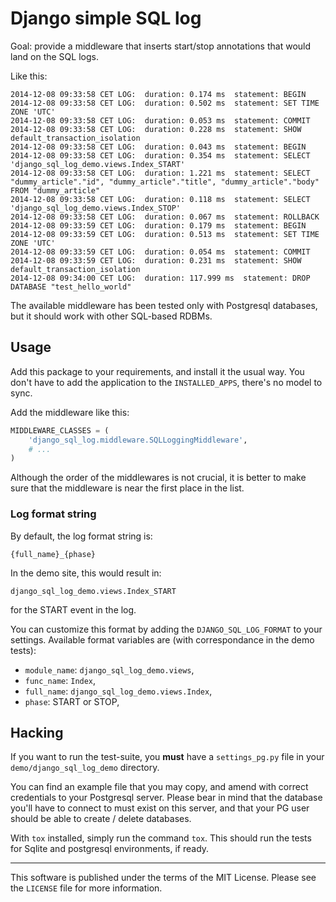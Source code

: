 # Django simple SQL log

Goal: provide a middleware that inserts start/stop annotations that would
land on the SQL logs.

Like this:

    2014-12-08 09:33:58 CET LOG:  duration: 0.174 ms  statement: BEGIN
    2014-12-08 09:33:58 CET LOG:  duration: 0.502 ms  statement: SET TIME ZONE 'UTC'
    2014-12-08 09:33:58 CET LOG:  duration: 0.053 ms  statement: COMMIT
    2014-12-08 09:33:58 CET LOG:  duration: 0.228 ms  statement: SHOW default_transaction_isolation
    2014-12-08 09:33:58 CET LOG:  duration: 0.043 ms  statement: BEGIN
    2014-12-08 09:33:58 CET LOG:  duration: 0.354 ms  statement: SELECT 'django_sql_log_demo.views.Index_START'
    2014-12-08 09:33:58 CET LOG:  duration: 1.221 ms  statement: SELECT "dummy_article"."id", "dummy_article"."title", "dummy_article"."body" FROM "dummy_article"
    2014-12-08 09:33:58 CET LOG:  duration: 0.118 ms  statement: SELECT 'django_sql_log_demo.views.Index_STOP'
    2014-12-08 09:33:58 CET LOG:  duration: 0.067 ms  statement: ROLLBACK
    2014-12-08 09:33:59 CET LOG:  duration: 0.179 ms  statement: BEGIN
    2014-12-08 09:33:59 CET LOG:  duration: 0.513 ms  statement: SET TIME ZONE 'UTC'
    2014-12-08 09:33:59 CET LOG:  duration: 0.054 ms  statement: COMMIT
    2014-12-08 09:33:59 CET LOG:  duration: 0.231 ms  statement: SHOW default_transaction_isolation
    2014-12-08 09:34:00 CET LOG:  duration: 117.999 ms  statement: DROP DATABASE "test_hello_world"


The available middleware has been tested only with Postgresql databases, but
it should work with other SQL-based RDBMs.

## Usage

Add this package to your requirements, and install it the usual way. You don't
have to add the application to the ``INSTALLED_APPS``, there's no model to sync.

Add the middleware like this:

```python
MIDDLEWARE_CLASSES = (
    'django_sql_log.middleware.SQLLoggingMiddleware',
    # ...
)
```

Although the order of the middlewares is not crucial, it is better to make sure
that the middleware is near the first place in the list.

### Log format string

By default, the log format string is:

    {full_name}_{phase}

In the demo site, this would result in:

    django_sql_log_demo.views.Index_START

for the START event in the log.

You can customize this format by adding the ``DJANGO_SQL_LOG_FORMAT`` to your
settings. Available format variables are (with correspondance in the demo tests):

* ``module_name``: ``django_sql_log_demo.views``,
* ``func_name``: ``Index``,
* ``full_name``: ``django_sql_log_demo.views.Index``,
* ``phase``: START or STOP,


## Hacking

If you want to run the test-suite, you **must** have a ``settings_pg.py`` file
in your ``demo/django_sql_log_demo`` directory.

You can find an example file that you may copy, and amend with correct
credentials to your Postgresql server. Please bear in mind that the database
you'll have to connect to must exist on this server, and that your PG user
should be able to create / delete databases.

With `tox` installed, simply run the command `tox`. This should run the tests
for Sqlite and postgresql environments, if ready.

----

This software is published under the terms of the MIT License. Please see the
``LICENSE`` file for more information.
